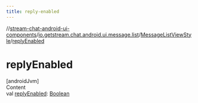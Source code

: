 ```yaml
---
title: reply-enabled
---
```

//[stream-chat-android-ui-components](../../../index.md)/[io.getstream.chat.android.ui.message.list](../index.md)/[MessageListViewStyle](index.md)/[replyEnabled](replyEnabled.md)



# replyEnabled  
[androidJvm]  
Content  
val [replyEnabled](replyEnabled.md): [Boolean](https://kotlinlang.org/api/latest/jvm/stdlib/kotlin/-boolean/index.html)  




